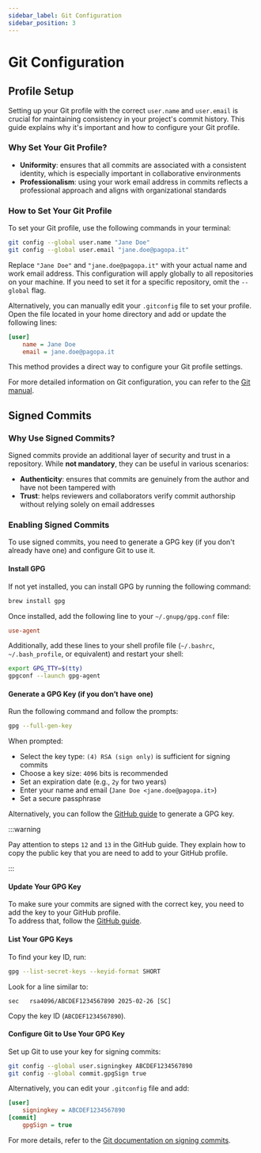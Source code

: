 ```yaml
---
sidebar_label: Git Configuration
sidebar_position: 3
---
```


# Git Configuration

## Profile Setup

Setting up your Git profile with the correct `user.name` and `user.email` is crucial for maintaining consistency in your project's commit history. This guide explains why it's important and how to configure your Git profile.

### Why Set Your Git Profile?

- **Uniformity**: ensures that all commits are associated with a consistent identity, which is especially important in collaborative environments
- **Professionalism**: using your work email address in commits reflects a professional approach and aligns with organizational standards

### How to Set Your Git Profile

To set your Git profile, use the following commands in your terminal:

```bash
git config --global user.name "Jane Doe"
git config --global user.email "jane.doe@pagopa.it"
```

Replace `"Jane Doe"` and `"jane.doe@pagopa.it"` with your actual name and work email address. This configuration will apply globally to all repositories on your machine. If you need to set it for a specific repository, omit the `--global` flag.

Alternatively, you can manually edit your `.gitconfig` file to set your profile. Open the file located in your home directory and add or update the following lines:

```ini
[user]
    name = Jane Doe
    email = jane.doe@pagopa.it
```

This method provides a direct way to configure your Git profile settings.

For more detailed information on Git configuration, you can refer to the [Git manual](https://git-scm.com/book/en/v2/Customizing-Git-Git-Configuration).

## Signed Commits

### Why Use Signed Commits?

Signed commits provide an additional layer of security and trust in a repository. While **not mandatory**, they can be useful in various scenarios:

- **Authenticity**: ensures that commits are genuinely from the author and have not been tampered with
- **Trust**: helps reviewers and collaborators verify commit authorship without relying solely on email addresses

### Enabling Signed Commits

To use signed commits, you need to generate a GPG key (if you don't already have one) and configure Git to use it.

#### Install GPG

If not yet installed, you can install GPG by running the following command:

```bash
brew install gpg
```

Once installed, add the following line to your `~/.gnupg/gpg.conf` file:

```ini
use-agent
```

Additionally, add these lines to your shell profile file (`~/.bashrc`, `~/.bash_profile`, or equivalent) and restart your shell:

```bash
export GPG_TTY=$(tty)
gpgconf --launch gpg-agent
```

#### Generate a GPG Key (if you don’t have one)

Run the following command and follow the prompts:

```bash
gpg --full-gen-key
```

When prompted:
- Select the key type: `(4) RSA (sign only)` is sufficient for signing commits
- Choose a key size: `4096` bits is recommended
- Set an expiration date (e.g., `2y` for two years)
- Enter your name and email (`Jane Doe <jane.doe@pagopa.it>`)
- Set a secure passphrase

Alternatively, you can follow the [GitHub guide](https://docs.github.com/en/authentication/managing-commit-signature-verification/generating-a-new-gpg-key) to generate a GPG key.

:::warning

Pay attention to steps `12` and `13` in the GitHub guide. They explain how to copy the public key that you are need to add to your GitHub profile.

:::

#### Update Your GPG Key

To make sure your commits are signed with the correct key, you need to add the key to your GitHub profile.  
To address that, follow the [GitHub guide](https://docs.github.com/en/authentication/managing-commit-signature-verification/adding-a-gpg-key-to-your-github-account).

#### List Your GPG Keys

To find your key ID, run:

```bash
gpg --list-secret-keys --keyid-format SHORT
```

Look for a line similar to:

```
sec   rsa4096/ABCDEF1234567890 2025-02-26 [SC]
```

Copy the key ID (`ABCDEF1234567890`).

#### Configure Git to Use Your GPG Key

Set up Git to use your key for signing commits:

```bash
git config --global user.signingkey ABCDEF1234567890
git config --global commit.gpgSign true
```

Alternatively, you can edit your `.gitconfig` file and add:

```ini
[user]
    signingkey = ABCDEF1234567890
[commit]
    gpgSign = true
```

For more details, refer to the [Git documentation on signing commits](https://git-scm.com/book/en/v2/Git-Tools-Signing-Your-Work).
